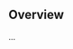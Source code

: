 <!-- Note: Please must use one of our issue templates to file an issue! 🛑 -->
<!-- 👉 https://github.com/markEHVN/example-npm-package/issues/new/choose 👈 -->
<!-- **Issues that should have been filed with a template will be closed without action, and we will ask you to use a template.** -->

<!-- This blank issue template is only for issues that don't fit any of the templates. -->

## Overview

...
